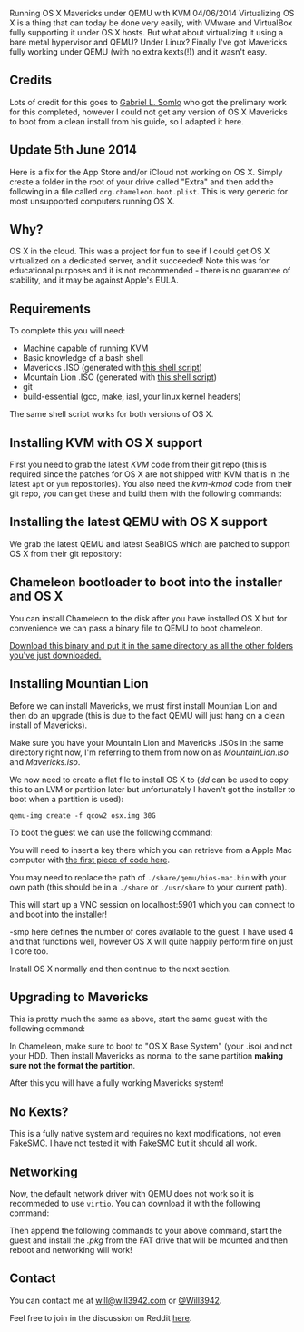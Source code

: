 Running OS X Mavericks under QEMU with KVM
04/06/2014
Virtualizing OS X is a thing that can today be done very easily, with VMware and VirtualBox fully supporting it under OS X hosts. But what about virtualizing it using a bare metal hypervisor and QEMU? Under Linux? Finally I&#39;ve got Mavericks fully working under QEMU (with no extra kexts(!)) and it wasn&#39;t easy.

## Credits

Lots of credit for this goes to <a href="http://www.contrib.andrew.cmu.edu/%7Esomlo/OSXKVM/">Gabriel L. Somlo</a> who got the prelimary work for this completed, however I could not get any version of OS X Mavericks to boot from a clean install from his guide, so I adapted it here.

## Update 5th June 2014

Here is a fix for the App Store and/or iCloud not working on OS X. Simply create a folder in the root of your drive called &quot;Extra&quot; and then add the following in a file called <code>org.chameleon.boot.plist</code>. This is very generic for most unsupported computers running OS X.

<code gist="https://gist.github.com/will3942/343bd7daef55748c9104.json" file="org.chameleon.boot.plist"></code>

## Why?

OS X in the cloud. This was a project for fun to see if I could get OS X virtualized on a dedicated server, and it succeeded! Note this was for educational purposes and it is not recommended - there is no guarantee of stability, and it may be against Apple&#39;s EULA.

## Requirements

To complete this you will need:

<ul>
<li>Machine capable of running KVM    </li>
<li>Basic knowledge of a bash shell     </li>
<li>Mavericks .ISO (generated with <a href="http://forums.appleinsider.com/t/159955/howto-create-bootable-mavericks-iso">this shell script</a>)    </li>
<li>Mountain Lion .ISO (generated with <a href="http://forums.appleinsider.com/t/159955/howto-create-bootable-mavericks-iso">this shell script</a>)    </li>
<li>git    </li>
<li>build-essential (gcc, make, iasl, your linux kernel headers)    </li>
</ul>

The same shell script works for both versions of OS X.

## Installing KVM with OS X support

First you need to grab the latest <em>KVM</em> code from their git repo (this is required since the patches for OS X are not shipped with KVM that is in the latest <code>apt</code> or <code>yum</code> repositories). You also need the <em>kvm-kmod</em> code from their git repo, you can get these and build them with the following commands:

<code gist="https://gist.github.com/will3942/343bd7daef55748c9104.json" file="kvm.sh"></code>

## Installing the latest QEMU with OS X support

We grab the latest QEMU and latest SeaBIOS which are patched to support OS X from their git repository:

<code gist="https://gist.github.com/will3942/343bd7daef55748c9104.json" file="qemu.sh"></code>

## Chameleon bootloader to boot into the installer and OS X

You can install Chameleon to the disk after you have installed OS X but for convenience we can pass a binary file to QEMU to boot chameleon.

<a href="http://www.contrib.andrew.cmu.edu/%7Esomlo/OSXKVM/chameleon_svn2360_boot">Download this binary and put it in the same directory as all the other folders you&#39;ve just downloaded.</a>

## Installing Mountian Lion

Before we can install Mavericks, we must first install Mountian Lion and then do an upgrade (this is due to the fact QEMU will just hang on a clean install of Mavericks).

Make sure you have your Mountain Lion and Mavericks .ISOs in the same directory right now, I&#39;m referring to them from now on as <em>MountainLion.iso</em> and <em>Mavericks.iso</em>.

We now need to create a flat file to install OS X to (<em>dd</em> can be used to copy this to an LVM or partition later but unfortunately I haven&#39;t got the installer to boot when a partition is used):

<code>qemu-img create -f qcow2 osx.img 30G</code>

To boot the guest we can use the following command:

<code gist="https://gist.github.com/will3942/343bd7daef55748c9104.json" file="ml.sh"></code>

You will need to insert a key there which you can retrieve from a Apple Mac computer with <a href="http://www.osxbook.com/book/bonus/chapter7/tpmdrmmyth/">the first piece of code here</a>.

You may need to replace the path of <code>./share/qemu/bios-mac.bin</code> with your own path (this should be in a <code>./share</code> or <code>./usr/share</code> to your current path).

This will start up a VNC session on localhost:5901 which you can connect to and boot into the installer!

-smp here defines the number of cores available to the guest. I have used 4 and that functions well, however OS X will quite happily perform fine on just 1 core too.

Install OS X normally and then continue to the next section.

## Upgrading to Mavericks

This is pretty much the same as above, start the same guest with the following command:

<code gist="https://gist.github.com/will3942/343bd7daef55748c9104.json" file="m.sh"></code>

In Chameleon, make sure to boot to &quot;OS X Base System&quot; (your .iso) and not your HDD. Then install Mavericks as normal to the same partition <strong>making sure not the format the partition</strong>.

After this you will have a fully working Mavericks system!

## No Kexts?

This is a fully native system and requires no kext modifications, not even FakeSMC. I have not tested it with FakeSMC but it should all work.

## Networking

Now, the default network driver with QEMU does not work so it is recommeded to use <code>virtio</code>. You can download it with the following command:

<code gist="https://gist.github.com/will3942/343bd7daef55748c9104.json" file="virtio.sh"></code>

Then append the following commands to your above command, start the guest and install the <em>.pkg</em> from the FAT drive that will be mounted and then reboot and networking will work!

<code gist="https://gist.github.com/will3942/343bd7daef55748c9104.json" file="networking.sh"></code>

## Contact

You can contact me at will@will3942.com or <a href="http://twitter.com/will3942">@Will3942</a>.

Feel free to join in the discussion on Reddit <a href="#">here</a>.

